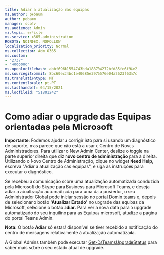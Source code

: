 ```yaml
---
title: Adiar a atualização das equipas
ms.author: pebaum
author: pebaum
manager: scotv
ms.audience: Admin
ms.topic: article
ms.service: o365-administration
ROBOTS: NOINDEX, NOFOLLOW
localization_priority: Normal
ms.collection: Adm_O365
ms.custom:
- "2737"
- "4000006"
ms.openlocfilehash: abbf696b1554743bda188704272bfd85fe6f94e2
ms.sourcegitcommit: 8bc60ec34bc1e40685e3976576e04a2623f63a7c
ms.translationtype: MT
ms.contentlocale: pt-PT
ms.lasthandoff: 04/15/2021
ms.locfileid: "51801242"
---
```

# <a name="how-to-postpone-the-microsoft-driven-teams-upgrade"></a>Como adiar o upgrade das Equipas orientadas pela Microsoft

**Importante**: Podemos ajudar a corrigir isto para si usando um diagnóstico de suporte, mas parece que não está a usar o Centro de Novos Administradores. Para utilizar o New Admin Center, deslize o toggle na parte superior direita que diz **novo centro de administração** para a direita. Utilizando o Novo Centro de Administração, clique no widget **Need Help,** escreva "Adiar a atualização das equipas", e siga as instruções para executar o diagnóstico.

Se recebeu a comunicação sobre uma atualização automatizada conduzida pela Microsoft do Skype para Business para Microsoft Teams, e deseja adiar a atualização automatizada para uma data posterior, o seu Administrador Global pode iniciar sessão no [portal Domin teams](https://admin.teams.microsoft.com/dashboard) e, depois de selecionar o botão **'Atualizar Estado'** no upgrade das equipas da Microsoft, selecione o botão **adiar.** Para ver a nova data para o upgrade automatizado do seu inquilino para as Equipas microsoft, atualize a página do portal Teams Admin.

**Nota:** O botão **Adiar** só estará disponível se tiver recebido a notificação do centro de mensagens relativamente à atualização automatizada. 

A Global Admins também pode executar [Get-CsTeamsUpgradeStatus](https://docs.microsoft.com/powershell/module/skype/get-csteamsupgradestatus?view=skype-ps) para saber mais sobre o seu estado atual de upgrade.
